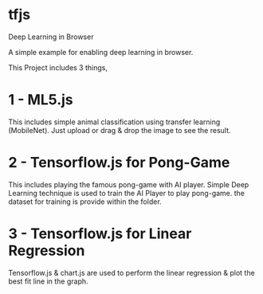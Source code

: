 # tfjs
Deep Learning in Browser

A simple example for enabling deep learning in browser.

This Project includes 3 things,

# 1 - ML5.js
     
This includes simple animal classification using transfer learning (MobileNet).
Just upload or drag & drop the image to see the result.

# 2 - Tensorflow.js for Pong-Game

This includes playing the famous pong-game with AI player.
Simple Deep Learning technique is used to train the AI Player to play pong-game.
the dataset for training is provide within the folder.

# 3 - Tensorflow.js for Linear Regression

Tensorflow.js & chart.js are used to perform the linear regression & plot the 
best fit line in the graph.
